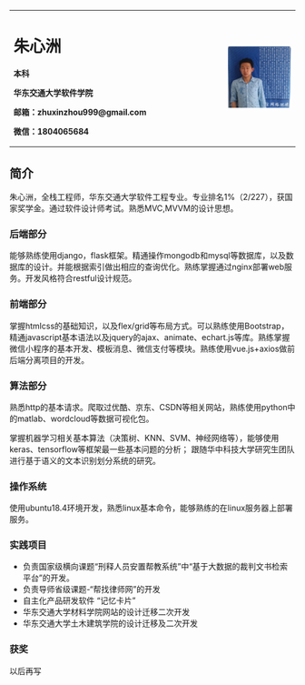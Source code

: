 
<table border="0">
  <tr>
    <td width="75%">
      <h1>朱心洲</h1>
      <p><b>本科</b></p>
      <p><b>华东交通大学软件学院</b></p>
      <p><b>邮箱：zhuxinzhou999@gmail.com</b></p>
      <p><b>微信：1804065684</b></p>
    </td>
    <td width="25%">
      <img src="/gjba.jpg" width="100%">     
    </td>
  </tr>
</table>

## 简介
  朱心洲，全栈工程师，华东交通大学软件工程专业。专业排名1%（2/227），获国家奖学金。通过软件设计师考试。熟悉MVC,MVVM的设计思想。

### 后端部分
能够熟练使用django，flask框架。精通操作mongodb和mysql等数据库，以及数据库的设计。并能根据索引做出相应的查询优化。熟练掌握通过nginx部署web服务。开发风格符合restful设计规范。


### 前端部分
掌握htmlcss的基础知识，以及flex/grid等布局方式。可以熟练使用Bootstrap，精通javascript基本语法以及jquery的ajax、animate、echart.js等库。熟练掌握微信小程序的基本开发、模板消息、微信支付等模块。熟练使用vue.js+axios做前后端分离项目的开发。

### 算法部分
熟悉http的基本请求。爬取过优酷、京东、CSDN等相关网站，熟练使用python中的matlab、wordcloud等数据可视化包。

掌握机器学习相关基本算法（决策树、KNN、SVM、神经网络等），能够使用keras、tensorflow等框架最一些基本问题的分析；
跟随华中科技大学研究生团队进行基于语义的文本识别划分系统的研究。

### 操作系统
使用ubuntu18.4环境开发，熟悉linux基本命令，能够熟练的在linux服务器上部署服务。


### 实践项目
- 负责国家级横向课题“刑释人员安置帮教系统”中“基于大数据的裁判文书检索平台”的开发。
- 负责导师省级课题-“帮找律师网”的开发
- 自主化产品研发软件 “记忆卡片”
- 华东交通大学材料学院网站的设计迁移二次开发
- 华东交通大学土木建筑学院的设计迁移及二次开发

### 获奖

以后再写



